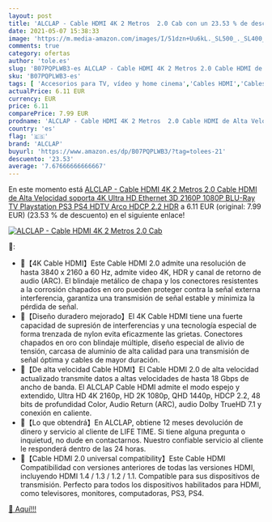 ```yaml
---
layout: post
title: 'ALCLAP - Cable HDMI 4K 2 Metros  2.0 Cab con un 23.53 % de descuento'
date: 2021-05-07 15:38:33
image: 'https://m.media-amazon.com/images/I/51dzn+Uu6kL._SL500_._SL400_.jpg'
comments: true
category: ofertas
author: 'tole.es'
slug: 'B07PQPLWB3-es ALCLAP - Cable HDMI 4K 2 Metros 2.0 Cable HDMI de Alta...'
sku: 'B07PQPLWB3-es'
tags: [ 'Accesorios para TV, vídeo y home cinema','Cables HDMI','Cables para TV, vídeo y home cinema','Electrónica','TV, vídeo y home cinema','alclap','playstation','ps4', ]
actualPrice: 6.11 EUR
currency: EUR
price: 6.11
comparePrice: 7.99 EUR
prodname: 'ALCLAP - Cable HDMI 4K 2 Metros  2.0 Cable HDMI de Alta Velocidad soporta 4K Ultra HD  Ethernet 3D 2160P 1080P BLU-Ray TV Playstation PS3 PS4  HDTV Arco HDCP 2.2 HDR'
country: 'es'
flag: '🇪🇸'
brand: 'ALCLAP'
buyurl: 'https://www.amazon.es/dp/B07PQPLWB3/?tag=tolees-21'
descuento: '23.53'
average: '7.67666666666667'
---
```


En este momento está [ALCLAP - Cable HDMI 4K 2 Metros  2.0 Cable HDMI de Alta Velocidad soporta 4K Ultra HD  Ethernet 3D 2160P 1080P BLU-Ray TV Playstation PS3 PS4  HDTV Arco HDCP 2.2 HDR](https://www.amazon.es/dp/B07PQPLWB3/?tag=tolees-21) a 6.11 EUR (original: 7.99 EUR) (23.53 %  de descuento) en el siguiente enlace!

[![ALCLAP - Cable HDMI 4K 2 Metros  2.0 Cab](https://m.media-amazon.com/images/I/51dzn+Uu6kL._SL500_._SL400_.jpg)](https://www.amazon.es/dp/B07PQPLWB3/?tag=tolees-21)

🔎:

- 🍍【4K Cable HDMI】Este Cable HDMI 2.0 admite una resolución de hasta 3840 x 2160 a 60 Hz, admite video 4K, HDR y canal de retorno de audio (ARC). El blindaje metálico de chapa y los conectores resistentes a la corrosión chapados en oro pueden proteger contra la señal externa interferencia, garantiza una transmisión de señal estable y minimiza la pérdida de señal.
- 🍍【Diseño duradero mejorado】El 4K Cable HDMI tiene una fuerte capacidad de supresión de interferencias y una tecnología especial de forma trenzada de nylon evita eficazmente las grietas. Conectores chapados en oro con blindaje múltiple, diseño especial de alivio de tensión, carcasa de aluminio de alta calidad para una transmisión de señal óptima y cables de mayor duración.
- 🍍【De alta velocidad Cable HDMI】El Cable HDMI 2.0 de alta velocidad actualizado transmite datos a altas velocidades de hasta 18 Gbps de ancho de banda. El ALCLAP Cable HDMI admite el modo espejo y extendido, Ultra HD 4K 2160p, HD 2K 1080p, QHD 1440p, HDCP 2.2, 48 bits de profundidad Color, Audio Return (ARC), audio Dolby TrueHD 7.1 y conexión en caliente.
- 💛【Lo que obtendrá】En ALCLAP, obtiene 12 meses devolución de dinero y servicio al cliente de LIFE TIME. Si tiene alguna pregunta o inquietud, no dude en contactarnos. Nuestro confiable servicio al cliente le responderá dentro de las 24 horas.
- 🍍【Cable HDMI 2.0 universal compatibility】Este Cable HDMI Compatibilidad con versiones anteriores de todas las versiones HDMI, incluyendo HDMI 1.4 / 1.3 / 1.2 / 1.1. Compatible para sus dispositivos de transmisión. Perfecto para todos los dispositivos habilitados para HDMI, como televisores, monitores, computadoras, PS3, PS4.

[🛒 Aquí!!!](https://www.amazon.es/dp/B07PQPLWB3/?tag=tolees-21)
